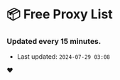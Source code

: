 # :package: Free Proxy List
### Updated every 15 minutes.

- Last updated: `2024-07-29 03:08`

:heart:
